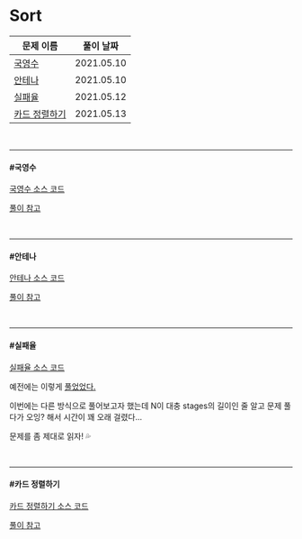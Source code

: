 # Sort

| 문제 이름                       | 풀이 날짜  |
| ------------------------------- | ---------- |
| [국영수](#국영수)               | 2021.05.10 |
| [안테나](#안테나)               | 2021.05.10 |
| [실패율](#실패율)               | 2021.05.12 |
| [카드 정렬하기](#카드-정렬하기) | 2021.05.13 |

<br>

<hr>

#### #국영수

[국영수 소스 코드](https://github.com/hjyeon-n/java-for-coding-test/blob/master/Sort/hjyeon-n/%EA%B8%B0%EC%B6%9C%20%EB%AC%B8%EC%A0%9C/%EA%B5%AD%EC%98%81%EC%88%98.java)

[풀이 참고](https://github.com/hjyeon-n/Algorithm_study/blob/master/Problem%20Solving/2021.05/Sort.md#%EA%B5%AD%EC%98%81%EC%88%98)

<br>

<hr>

#### #안테나

[안테나 소스 코드](https://github.com/hjyeon-n/java-for-coding-test/blob/master/Sort/hjyeon-n/%EA%B8%B0%EC%B6%9C%20%EB%AC%B8%EC%A0%9C/%EC%95%88%ED%85%8C%EB%82%98.java)

[풀이 참고](https://github.com/hjyeon-n/Algorithm_study/blob/master/Problem%20Solving/2021.05/Sort.md#%EC%95%88%ED%85%8C%EB%82%98)

<br>

<hr>

#### #실패율

[실패율 소스 코드](https://github.com/hjyeon-n/java-for-coding-test/blob/master/Sort/hjyeon-n/%EA%B8%B0%EC%B6%9C%20%EB%AC%B8%EC%A0%9C/%EC%8B%A4%ED%8C%A8%EC%9C%A8.java)

예전에는 이렇게 [풀었었다.](https://github.com/hjyeon-n/Algorithm_study/blob/master/Problem%20Solving/2020.09/Programmers.md#%EC%8B%A4%ED%8C%A8%EC%9C%A8) 

이번에는 다른 방식으로 풀어보고자 했는데 N이 대충 stages의 길이인 줄 알고 문제 풀다가 오잉? 해서 시간이 꽤 오래 걸렸다...

문제를 좀 제대로 읽자! 💦

<br>

<hr>

#### #카드 정렬하기

[카드 정렬하기 소스 코드](https://github.com/hjyeon-n/java-for-coding-test/blob/master/Sort/hjyeon-n/%EA%B8%B0%EC%B6%9C%20%EB%AC%B8%EC%A0%9C/%EC%B9%B4%EB%93%9C%20%EC%A0%95%EB%A0%AC%ED%95%98%EA%B8%B0.java)

[풀이 참고](https://github.com/hjyeon-n/Algorithm_study/blob/master/Problem%20Solving/2021.05/Sort.md#%EC%B9%B4%EB%93%9C-%EC%A0%95%EB%A0%AC%ED%95%98%EA%B8%B0)

